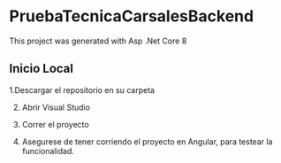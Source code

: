# PruebaTecnicaCarsalesBackend

This project was generated with Asp .Net Core 8

## Inicio Local

1.Descargar el repositorio en su carpeta

2. Abrir Visual Studio
   
3. Correr el proyecto

4. Asegurese de tener corriendo el proyecto en Angular, para testear la funcionalidad. 

